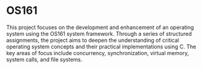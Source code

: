 # OS161
This project focuses on the development and enhancement of an operating system using the OS161 system framework.  Through a series of structured assignments, the project aims to deepen the understanding of critical operating system concepts and their practical implementations using C. The key areas of focus include concurrency, synchronization, virtual memory, system calls, and file systems.
